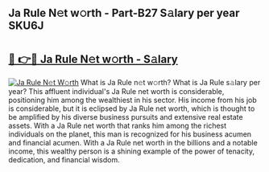 ## Ja Rule N𝚎t w𝚘rth - Part-B27 S𝚊lary per year SKU6J

# <h2><a href="http://gc36xxw.nevu.top/?p=Ja+Rule">🔗 👉🔴 Ja Rule N𝚎t w𝚘rth - S𝚊lary</a></h2>

[![Ja Rule N𝚎t W𝚘rth](https://i.imgur.com/Oavwk0R.jpeg)](http://gc36xxw.nevu.top/?p=Ja+Rule)
What is Ja Rule n𝚎t w𝚘rth? What is Ja Rule s𝚊lary per year?
This affluent individual's Ja Rule net worth is considerable, positioning him among the wealthiest in his sector. His income from his job is considerable, but it is eclipsed by Ja Rule net worth, which is thought to be amplified by his diverse business pursuits and extensive real estate assets. With a Ja Rule net worth that ranks him among the richest individuals on the planet, this man is recognized for his business acumen and financial acumen. With a Ja Rule net worth in the billions and a notable income, this wealthy person is a shining example of the power of tenacity, dedication, and financial wisdom.
